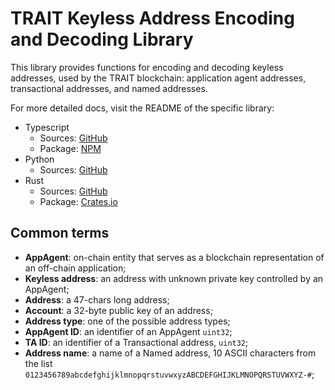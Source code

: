 # TRAIT Keyless Address Encoding and Decoding Library

This library provides functions for encoding and decoding keyless addresses, used by the TRAIT blockchain: application agent addresses, transactional addresses, and named addresses.

For more detailed docs, visit the README of the specific library:

- Typescript
  - Sources: [GitHub](./keyless-ts/)
  - Package: [NPM](https://www.npmjs.com/package/@traittech/trait-keyless)
- Python 
  - Sources: [GitHub](./keyless-python/)
- Rust
  - Sources: [GitHub](./keyless-rust/)
  - Package: [Crates.io](https://crates.io/crates/trait-keyless)

## Common terms

- **AppAgent**: on-chain entity that serves as a blockchain representation of an off-chain application;
- **Keyless address**: an address with unknown private key controlled by an AppAgent;
- **Address**: a 47-chars long address;
- **Account**: a 32-byte public key of an address;
- **Address type**: one of the possible address types;
- **AppAgent ID**: an identifier of an AppAgent `uint32`;
- **TA ID**: an identifier of a Transactional address, `uint32`;
- **Address name**: a name of a Named address, 10 ASCII characters from the list `0123456789abcdefghijklmnopqrstuvwxyzABCDEFGHIJKLMNOPQRSTUVWXYZ-#`;
